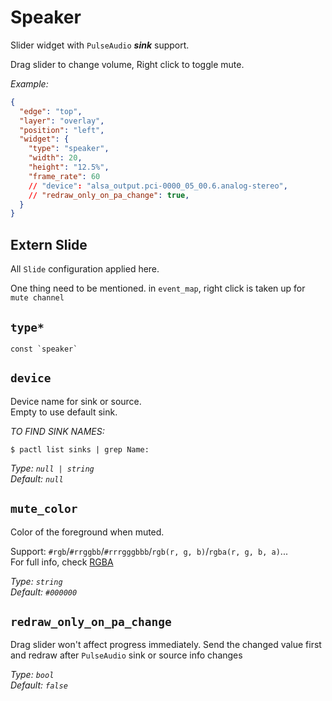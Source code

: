 # Speaker

Slider widget with `PulseAudio` **_sink_** support.

Drag slider to change volume, Right click to toggle mute.

_Example:_

```json
{
  "edge": "top",
  "layer": "overlay",
  "position": "left",
  "widget": {
    "type": "speaker",
    "width": 20,
    "height": "12.5%",
    "frame_rate": 60
    // "device": "alsa_output.pci-0000_05_00.6.analog-stereo",
    // "redraw_only_on_pa_change": true,
  }
}
```

## Extern Slide

All `Slide` configuration applied here.

One thing need to be mentioned. in `event_map`, right click is taken up for `mute channel`

## `type*`

```plaintext
const `speaker`
```

## `device`

Device name for sink or source.  
Empty to use default sink.

_TO FIND SINK NAMES:_

```shell
$ pactl list sinks | grep Name:
```

_Type: `null | string`_  
_Default: `null`_

## `mute_color`

Color of the foreground when muted.

Support: `#rgb`/`#rrggbb`/`#rrrgggbbb`/`rgb(r, g, b)`/`rgba(r, g, b, a)`...  
For full info, check [RGBA](https://gtk-rs.org/gtk4-rs/stable/latest/docs/src/gdk4/rgba.rs.html#205)

_Type: `string`_  
_Default: `#000000`_

## `redraw_only_on_pa_change`

Drag slider won't affect progress immediately. Send the changed value first and redraw after `PulseAudio` sink or source info changes

_Type: `bool`_  
_Default: `false`_
